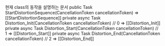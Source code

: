 현재 class의 동작을 설명하는 문서
public Task StartDistortionSequence(CancellationToken cancellationToken)
=> [[StartDistortionSequence]]
private async Task Distortion_Init(CancellationToken cancellationToken) // 0
=> [[Distortion_Init]]
private async Task Distortion_Start(CancellationToken cancellationToken) // 1
=> [[Distortion_Start]]
private async Task Distortion_End(CancellationToken cancellationToken) // 2
=> [[Distortion_End]]
